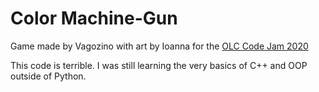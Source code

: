 # Color Machine-Gun

Game made by Vagozino with art by Ioanna for the [OLC Code Jam 2020](https://itch.io/jam/olc-codejam-2020)

This code is terrible. I was still learning the very basics of C++ and OOP outside of Python.
